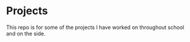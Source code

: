 # Projects

This repo is for some of the projects I have worked on throughout school and on the side.
